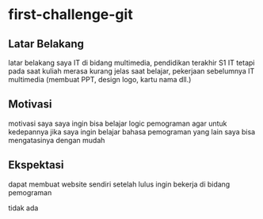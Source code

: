 # first-challenge-git

[//]: # (Ceritakan sedikit tentang latar belakangmu seperti pendidikan terakhir atau pekerjaan sebelumnya)
## Latar Belakang
latar belakang saya IT di bidang multimedia, pendidikan terakhir S1 IT tetapi pada saat kuliah merasa kurang jelas saat belajar, pekerjaan sebelumnya IT multimedia (membuat PPT, design logo, kartu nama dll.)

[//]: # (Motivasi apa yang mendorongmu untuk ikut program coding bootcamp di Hacktiv8?)
## Motivasi
motivasi saya saya ingin bisa belajar logic pemograman agar untuk kedepannya jika saya ingin belajar bahasa pemograman yang lain saya bisa mengatasinya dengan mudah

[//]: # (Beri tahu kami, apa yang ingin kamu dapatkan di Hacktiv8 dan apa yang ingin kamu capai setelah lulus dari sini?)
## Ekspektasi
dapat membuat website sendiri setelah lulus ingin bekerja di bidang pemograman

[//]: # (Apakah ada hal lain yang ingin disampaikan? Bila ada, kamu bebas untuk menuliskannya)
tidak ada
